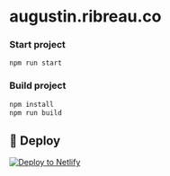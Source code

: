 # augustin.ribreau.co


### Start project

```
npm run start
```

### Build project


```bash
npm install
npm run build
```

## 💫 Deploy

[![Deploy to Netlify](https://www.netlify.com/img/deploy/button.svg)](https://app.netlify.com/start/deploy?repository=https://github.com/AugustinRibreau/augustin.ribreau.co)
